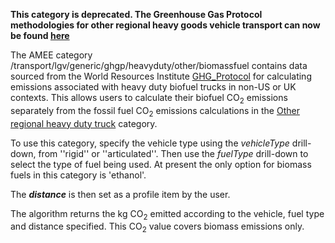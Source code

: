 **This category is deprecated. The Greenhouse Gas Protocol methodologies
for other regional heavy goods vehicle transport can now be found
[here](Other_regional_road_transport_by_Greenhouse_Gas_Protocol)**

The AMEE category
/transport/lgv/generic/ghgp/heavyduty/other/biomassfuel contains data
sourced from the World Resources Institute
[GHG\_Protocol](http://www.ghgprotocol.org/calculation-tools/all-tools)
for calculating emissions associated with heavy duty biofuel trucks in
non-US or UK contexts. This allows users to calculate their biofuel
CO<sub>2</sub> emissions separately from the fossil fuel CO<sub>2</sub> emissions
calculations in the [Other regional heavy duty
truck](Other_regional_heavy_duty_truck) category.

To use this category, specify the vehicle type using the *vehicleType*
drill-down, from ''rigid'' or ''articulated''. Then use the *fuelType*
drill-down to select the type of fuel being used. At present the only
option for biomass fuels in this category is 'ethanol'.

The ***distance*** is then set as a profile item by the user.

The algorithm returns the kg CO<sub>2</sub> emitted according to the vehicle,
fuel type and distance specified. This CO<sub>2</sub> value covers biomass
emissions only.
